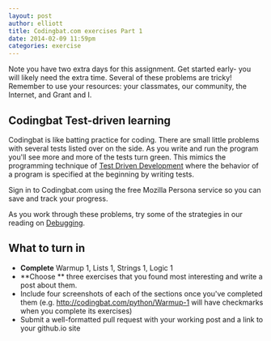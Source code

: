 ```yaml
---
layout: post
author: elliott
title: Codingbat.com exercises Part 1
date: 2014-02-09 11:59pm
categories: exercise
---
```


Note you have two extra days for this assignment.  Get started early- you will likely need the extra time.  Several of these problems are tricky!  Remember to use your resources: your classmates, our community, the Internet, and Grant and I.

## Codingbat Test-driven learning

Codingbat is like batting practice for coding.  There are small little problems with several tests listed over on the side.  As you write and run the program you'll see more and more of the tests turn green.  This mimics the programming technique of [Test Driven Development](http://en.wikipedia.org/wiki/Test-driven_development) where the behavior of a program is specified at the beginning by writing tests.

Sign in to Codingbat.com using the free Mozilla Persona service so you can save and track your progress.

As you work through these problems, try some of the strategies in our reading on [Debugging](http://interactivepython.org/runestone/static/thinkcspy/Debugging/debugIntro.html).

## What to turn in

* **Complete** Warmup 1, Lists 1, Strings 1, Logic 1  
* **Choose ** three exercises that you found most interesting and write a post about them.  
* Include four screenshots of each of the sections once you've completed them (e.g. http://codingbat.com/python/Warmup-1 will have checkmarks when you complete its exercises)
* Submit a well-formatted pull request with your working post and a link to your github.io site
